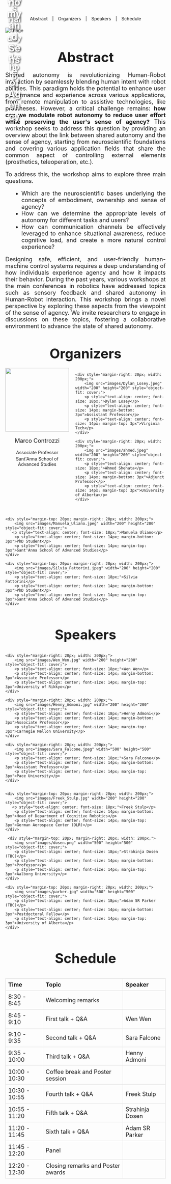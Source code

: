 <div style="text-align: center; margin-bottom: 20px;">
    <a href="#abstract" style="margin: 0 10px; text-decoration: none;">Abstract</a> |
    <a href="#Organizers" style="margin: 0 10px; text-decoration: none;">Organizers</a> |
    <a href="#Speakers" style="margin: 0 10px; text-decoration: none;">Speakers</a> |
    <a href="#Schedule" style="margin: 0 10px; text-decoration: none;">Schedule</a>
</div>

<div style="position: relative; display: inline-block;">
    <img src="images/opening.jpg" alt="Image" style="opacity: 0.9;">
    <div style="position: absolute; top: 20%; left: 50%; transform: translate(-50%, -50%); 
                color: white; font-size: 25px; font-weight: bold; text-shadow: 2px 2px 4px rgba(0,0,0,0.7);
                text-align: center; width: 80%;">
        2025 IROS Half-day Workshop 
    </div>
    <div style="position: absolute; top: 60%; left: 50%; transform: translate(-50%, -50%); 
                color: white; font-size: 30px; font-weight: bold; text-shadow: 2px 2px 4px rgba(0,0,0,0.7);
                text-align: center; width: 80%;">
        Shared Autonomy and Sense of Agency 
    </div>
</div>

<h1 id="abstract" style="text-align: center; margin-top: 50px; margin-bottom: 20px; font-size: 42px; font-weight: bold">Abstract</h1>
<div style="text-align: justify; font-size: 18px;">
Shared autonomy is revolutionizing Human-Robot interaction by seamlessly blending human intent with robot abilities.
This paradigm holds the potential to enhance user performance and experience across various applications, from remote manipulation to assistive technologies, like prostheses.
However, a critical challenge remains: <span style="font-weight: bold">how can we modulate robot autonomy to reduce user effort while preserving the user's sense of agency?</span>
This workshop seeks to address this question by providing an overview about the link between shared autonomy and the sense of agency, starting from neuroscientific foundations and covering various application fields that share the common aspect of controlling external elements (prosthetics, teleoperation, etc.).<br>

To address this, the workshop aims to explore three main questions.<br> 
<ul style="margin-top: 5px; margin-left: 20px; margin-bottom: 5px; list-style-type: disc;">
    <li>Which are the neuroscientific bases underlying the concepts of embodiment, ownership and sense of agency?</li>
    <li>How can we determine the appropriate levels of autonomy for different tasks and users?</li>
    <li>How can communication channels be effectively leveraged to enhance situational awareness, reduce cognitive load, and create a more natural control experience?</li>
</ul>

Designing safe, efficient, and user-friendly human-machine control systems requires a deep understanding of how individuals experience agency and how it impacts their behavior. During the past years, various workshops at the main conferences in robotics have addressed topics such as sensory feedback and shared autonomy in Human-Robot interaction. This workshop brings a novel perspective by exploring these aspects from the viewpoint of the sense of agency. We invite researchers to engage in discussions on these topics, fostering a collaborative environment to advance the state of shared autonomy. 
</div>

<h1 id="Organizers" style="text-align: center; margin-top: 50px; margin-bottom: 20px; font-size: 42px; font-weight: bold">Organizers</h1> 

<div style="display: flex; justify-content: center; margin-bottom: 20px;">
    <div style="margin-right: 20px; width: 200px;">
        <img src="images/Marco_Controzzi.jpeg" width="200" height="200" style="object-fit: cover;">
        <p style="text-align: center; font-size: 18px;">Marco Controzzi</p>
        <p style="text-align: center; font-size: 14px; margin-bottom: 3px">Associate Professor</p>
        <p style="text-align: center; font-size: 14px; margin-top: 3px">Sant'Anna School of Advanced Studies</p>
    </div>
    
    <div style="margin-right: 20px; width: 200px;">
        <img src="images/Dylan_Losey.jpeg" width="200" height="200" style="object-fit: cover;">
        <p style="text-align: center; font-size: 18px;">Dylan Losey</p>
        <p style="text-align: center; font-size: 14px; margin-bottom: 3px">Assistant Professor</p>
        <p style="text-align: center; font-size: 14px; margin-top: 3px">Virginia Tech</p>
    </div>

    <div style="margin-right: 20px; width: 200px;">
        <img src="images/ahmed.jpeg" width="200" height="200" style="object-fit: cover;">
        <p style="text-align: center; font-size: 18px;">Ahmed Shehata</p>
        <p style="text-align: center; font-size: 14px; margin-bottom: 3px">Adjunct Professor</p>
        <p style="text-align: center; font-size: 14px; margin-top: 3px">University of Alberta</p>
    </div>
</div>

<div style="display: flex; justify-content: center;">

    <div style="margin-top: 20px; margin-right: 20px; width: 200px;">
        <img src="images/Manuela_Uliano.jpeg" width="200" height="200" style="object-fit: cover;">
       <p style="text-align: center; font-size: 18px;">Manuela Uliano</p>
        <p style="text-align: center; font-size: 14px; margin-bottom: 3px">PhD Student</p>
        <p style="text-align: center; font-size: 14px; margin-top: 3px">Sant'Anna School of Advanced Studies</p>
    </div>

    <div style="margin-top: 20px; margin-right: 20px; width: 200px;">
        <img src="images/Silvia_Fattorini.jpeg" width="200" height="200" style="object-fit: cover;">
        <p style="text-align: center; font-size: 18px;">Silvia Fattorini</p>
        <p style="text-align: center; font-size: 14px; margin-bottom: 3px">PhD Student</p>
        <p style="text-align: center; font-size: 14px; margin-top: 3px">Sant'Anna School of Advanced Studies</p>
    </div>
    
</div>


<h1 id="Speakers" style="text-align: center; margin-top: 50px; margin-bottom: 20px; font-size: 42px; font-weight: bold">Speakers</h1> 

<div style="display: flex; justify-content: center;">

    <div style="margin-right: 20px; width: 200px;">
        <img src="images/Wen_Wen.jpg" width="200" height="200" style="object-fit: cover;">
        <p style="text-align: center; font-size: 18px;">Wen Wen</p>
        <p style="text-align: center; font-size: 14px; margin-bottom: 3px">Associate Professor</p>
        <p style="text-align: center; font-size: 14px; margin-top: 3px">University of Rikkyo</p>
    </div>

    <div style="margin-right: 20px; width: 200px;">
        <img src="images/Henny_Admoni.jpg" width="200" height="200" style="object-fit: cover;">
        <p style="text-align: center; font-size: 18px;">Henny Admoni</p>
        <p style="text-align: center; font-size: 14px; margin-bottom: 3px">Associate Professor</p>
        <p style="text-align: center; font-size: 14px; margin-top: 3px">Carnegie Mellon University</p>
    </div>

    <div style="margin-right: 20px; width: 200px;">
        <img src="images/Sara_Falcone.jpeg" width="500" height="500" style="object-fit: cover;">
        <p style="text-align: center; font-size: 18px;">Sara Falcone</p>
        <p style="text-align: center; font-size: 14px; margin-bottom: 3px">Assistant Professor</p>
        <p style="text-align: center; font-size: 14px; margin-top: 3px">Pace University</p>
    </div>
    
</div>

<div style="display: flex; justify-content: center;">

    

    <div style="margin-top: 20px; margin-right: 20px; width: 200px;">
        <img src="images/Freek_Stulp.jpg" width="200" height="200" style="object-fit: cover;">
       <p style="text-align: center; font-size: 18px;">Freek Stulp</p>
        <p style="text-align: center; font-size: 14px; margin-bottom: 3px">Head of Department of Cognitive Robotics</p>
        <p style="text-align: center; font-size: 14px; margin-top: 3px">German Aerospace Center (DLR)</p>
    </div>

     <div style="margin-top: 20px; margin-right: 20px; width: 200px;">
        <img src="images/dosen.png" width="500" height="500" style="object-fit: cover;">
        <p style="text-align: center; font-size: 18px;">Strahinja Dosen (TBC)</p>
        <p style="text-align: center; font-size: 14px; margin-bottom: 3px">Professor</p>
        <p style="text-align: center; font-size: 14px; margin-top: 3px">Aalborg University</p>
    </div>

    <div style="margin-top: 20px; margin-right: 20px; width: 200px;">
        <img src="images/parker.jpg" width="500" height="500" style="object-fit: cover;">
        <p style="text-align: center; font-size: 18px;">Adam SR Parker (TBC)</p>
        <p style="text-align: center; font-size: 14px; margin-bottom: 3px">Postdoctoral Fellow</p>
        <p style="text-align: center; font-size: 14px; margin-top: 3px">University of Alberta</p>
    </div>

    
</div>


<h1 id="Schedule" style="text-align: center; margin-top: 50px; margin-bottom: 20px; font-size: 42px; font-weight: bold">Schedule</h1> 

<div style="display: flex; justify-content: center;">
<table style="border-collapse: collapse; width: 100%; font-size: 18px;">
  <thead>
    <tr>
      <th style="border: 1px solid #ddd; padding: 8px; text-align: left; font-size: 18px;">Time</th>
      <th style="border: 1px solid #ddd; padding: 8px; text-align: left; font-size: 18px;">Topic</th>
      <th style="border: 1px solid #ddd; padding: 8px; text-align: left; font-size: 18px;">Speaker</th>
    </tr>
  </thead>
  <tbody>
    <tr>
      <td style="border: 1px solid #ddd; padding: 8px; font-size: 18px;">8:30 - 8:45</td>
      <td style="border: 1px solid #ddd; padding: 8px; font-size: 18px;">Welcoming remarks</td>
      <td style="border: 1px solid #ddd; padding: 8px; font-size: 18px;"></td>
    </tr>
    <tr>
      <td style="border: 1px solid #ddd; padding: 8px; font-size: 18px;">8:45 - 9:10</td>
      <td style="border: 1px solid #ddd; padding: 8px; font-size: 18px;">First talk + Q&A</td>
      <td style="border: 1px solid #ddd; padding: 8px; font-size: 18px;">Wen Wen</td>
    </tr>
    <tr>
      <td style="border: 1px solid #ddd; padding: 8px; font-size: 18px;">9:10 - 9:35</td>
      <td style="border: 1px solid #ddd; padding: 8px; font-size: 18px;">Second talk + Q&A</td>
      <td style="border: 1px solid #ddd; padding: 8px; font-size: 18px;">Sara Falcone</td>
    </tr>
    <tr>
      <td style="border: 1px solid #ddd; padding: 8px; font-size: 18px;">9:35 - 10:00</td>
      <td style="border: 1px solid #ddd; padding: 8px; font-size: 18px;">Third talk + Q&A</td>
      <td style="border: 1px solid #ddd; padding: 8px; font-size: 18px;">Henny Admoni</td>
    </tr>
    <tr>
      <td style="border: 1px solid #ddd; padding: 8px; font-size: 18px;">10:00 - 10:30</td>
      <td style="border: 1px solid #ddd; padding: 8px; font-size: 18px;">Coffee break and Poster session</td>
      <td style="border: 1px solid #ddd; padding: 8px; font-size: 18px;"></td>
    </tr>
    <tr>
      <td style="border: 1px solid #ddd; padding: 8px; font-size: 18px;">10:30 - 10:55</td>
      <td style="border: 1px solid #ddd; padding: 8px; font-size: 18px;">Fourth talk + Q&A</td>
      <td style="border: 1px solid #ddd; padding: 8px; font-size: 18px;">Freek Stulp</td>
    </tr>
    <tr>
      <td style="border: 1px solid #ddd; padding: 8px; font-size: 18px;">10:55 - 11:20</td>
      <td style="border: 1px solid #ddd; padding: 8px; font-size: 18px;">Fifth talk + Q&A</td>
      <td style="border: 1px solid #ddd; padding: 8px; font-size: 18px;">Strahinja Dosen</td>
    </tr>
    <tr>
      <td style="border: 1px solid #ddd; padding: 8px; font-size: 18px;">11:20 - 11:45</td>
      <td style="border: 1px solid #ddd; padding: 8px; font-size: 18px;">Sixth talk + Q&A</td>
      <td style="border: 1px solid #ddd; padding: 8px; font-size: 18px;">Adam SR Parker</td>
    </tr>
    <tr>
      <td style="border: 1px solid #ddd; padding: 8px; font-size: 18px;">11:45 - 12:20</td>
      <td style="border: 1px solid #ddd; padding: 8px; font-size: 18px;">Panel</td>
      <td style="border: 1px solid #ddd; padding: 8px; font-size: 18px;"></td>
    </tr>
    <tr>
      <td style="border: 1px solid #ddd; padding: 8px; font-size: 18px;">12:20 - 12:30</td>
      <td style="border: 1px solid #ddd; padding: 8px; font-size: 18px;">Closing remarks and Poster awards</td>
      <td style="border: 1px solid #ddd; padding: 8px; font-size: 18px;"></td>
    </tr>
  </tbody>
</table>
</div>

